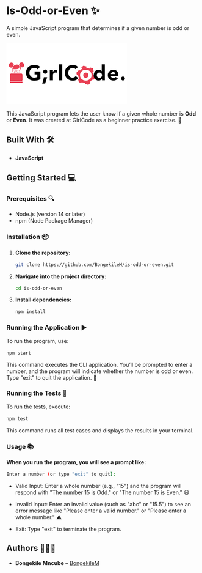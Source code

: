 # Is-Odd-or-Even ✨
A simple JavaScript program that determines if a given number is odd or even.

![GirlCode logo](girlcode.png "Logo")

This JavaScript program lets the user know if a given whole number is **Odd** or **Even**. It was created at GirlCode as a beginner practice exercise. 🚀

## Built With 🛠️

- **JavaScript**

## Getting Started 💻

### Prerequisites 🔍
- Node.js (version 14 or later)
- npm (Node Package Manager)

### Installation 📦
1. **Clone the repository:**
    ```bash
    git clone https://github.com/BongekileM/is-odd-or-even.git
2. **Navigate into the project directory:**
    ```bash
    cd is-odd-or-even
3. **Install dependencies:**
    ```bash
    npm install

### Running the Application ▶️
To run the program, use:
```bash
npm start
```
This command executes the CLI application. You’ll be prompted to enter a number, and the program will indicate whether the number is odd or even. Type "exit" to quit the application. 👋

### Running the Tests 🧪
To run the tests, execute:
```bash
npm test
```
This command runs all test cases and displays the results in your terminal.

### Usage 📚
**When you run the program, you will see a prompt like:**
```bash
Enter a number (or type "exit" to quit):
```

* Valid Input:
Enter a whole number (e.g., "15") and the program will respond with "The number 15 is Odd." or "The number 15 is Even." 😃

* Invalid Input:
Enter an invalid value (such as "abc" or "15.5") to see an error message like "Please enter a valid number." or "Please enter a whole number." ⚠️

* Exit:
Type "exit" to terminate the program.

## Authors 🙋🏿‍♀️
- **Bongekile Mncube** – [BongekileM](https://github.com/BongekileM)



